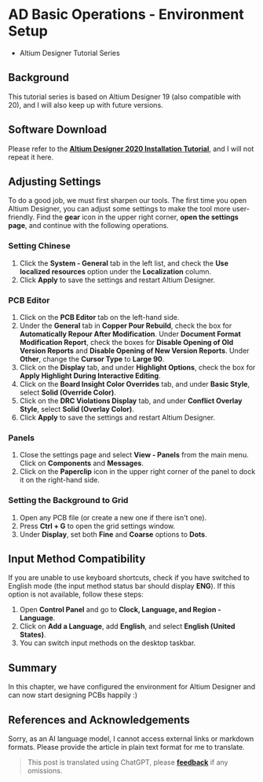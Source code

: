 # AD Basic Operations - Environment Setup

- Altium Designer Tutorial Series

## Background

This tutorial series is based on Altium Designer 19 (also compatible with 20), and I will also keep up with future versions.

## Software Download

Please refer to the [**Altium Designer 2020 Installation Tutorial**](https://mp.weixin.qq.com/s?__biz=MzIwMjE1MjMyMw==&mid=502718968&idx=1&sn=4c37dc403171ffad01fca95b5a537b2e&chksm=0ee141143996c8021799bb5bf5407b7b56c2d7fa5dc484bda61893efd74a06a1f6be63a7a35e&scene=20&xtrack=1&key=088e5814bbd70a9bf7fb42111d02cbb81bb55981baea77169d867e2871add46f26dccde79326a96e819591677be92412fc05ff2af437922652dfe7ae1b94dc8172f36186ba0b2b460004027131ceae2c&ascene=1&uin=MTk5MDUwOTA0Mg%3D%3D&devicetype=Windows+10+x64&version=62090523&lang=zh_CN&exportkey=AyOYwgP948kprM0EiAGMcyk%3D&pass_ticket=6jBDTE0Qqg%2BrAl1wrTIo2UeJLmUrtbfUKPpgRGdeqhwXUk8QVkc%2Fyekd3BvlvVsB), and I will not repeat it here.

## Adjusting Settings

To do a good job, we must first sharpen our tools. The first time you open Altium Designer, you can adjust some settings to make the tool more user-friendly. Find the **gear** icon in the upper right corner, **open the settings page**, and continue with the following operations.

### Setting Chinese

1. Click the **System - General** tab in the left list, and check the **Use localized resources** option under the **Localization** column.
2. Click **Apply** to save the settings and restart Altium Designer.

### PCB Editor

1. Click on the **PCB Editor** tab on the left-hand side.
2. Under the **General** tab in **Copper Pour Rebuild**, check the box for **Automatically Repour After Modification**. Under **Document Format Modification Report**, check the boxes for **Disable Opening of Old Version Reports** and **Disable Opening of New Version Reports**. Under **Other**, change the **Cursor Type** to **Large 90**.
3. Click on the **Display** tab, and under **Highlight Options**, check the box for **Apply Highlight During Interactive Editing**.
4. Click on the **Board Insight Color Overrides** tab, and under **Basic Style**, select **Solid (Override Color)**.
5. Click on the **DRC Violations Display** tab, and under **Conflict Overlay Style**, select **Solid (Overlay Color)**.
6. Click **Apply** to save the settings and restart Altium Designer.

### Panels

1. Close the settings page and select **View - Panels** from the main menu. Click on **Components** and **Messages**.
2. Click on the **Paperclip** icon in the upper right corner of the panel to dock it on the right-hand side.

### Setting the Background to Grid

1. Open any PCB file (or create a new one if there isn't one).
2. Press **Ctrl + G** to open the grid settings window.
3. Under **Display**, set both **Fine** and **Coarse** options to **Dots**.

## Input Method Compatibility

If you are unable to use keyboard shortcuts, check if you have switched to English mode (the input method status bar should display **ENG**). If this option is not available, follow these steps:

1. Open **Control Panel** and go to **Clock, Language, and Region - Language**.
2. Click on **Add a Language**, add **English**, and select **English (United States)**.
3. You can switch input methods on the desktop taskbar.

## Summary

In this chapter, we have configured the environment for Altium Designer and can now start designing PCBs happily :\)

## References and Acknowledgements

Sorry, as an AI language model, I cannot access external links or markdown formats. Please provide the article in plain text format for me to translate.

> This post is translated using ChatGPT, please [**feedback**](https://github.com/linyuxuanlin/Wiki_MkDocs/issues/new) if any omissions.